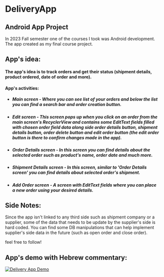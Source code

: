 # DeliveryApp
## Android App Project
In 2023 Fall semester one of the courses I took was Android development.
The app created as my final course project.

## App's idea:
#### The app's idea is to track orders and get their status (shipment details, product ordered, date of order and more).

#### App's activities:

* ##### Main screen - Where you can see list of your orders and below the list you can find a search bar and order creation button.
* ##### Edit screen - This screen pops up when you click on an order from the main screen's RecyclerView and contains some EditText fields filled with chosen order field data along side order details button, shipment details button, order delete button and edit order button (the edit order button is there to confirm changes made in the app).
* ##### Order Details screen - In this screen you can find details about the selected order such as product's name, order date and much more.
* ##### Shipment Details screen - In this screen, similar to 'Order Details screen' you can find details about selected order's shipment.
* ##### Add Order screen - A screen with EditText fields where you can place a new order using your desired details.

## Side Notes:
Since the app isn't linked to any third side such as shipment company or a supplier, some of the data that needs to be update by the supplier's side is hard coded.
You can find some DB manipulations that can help implement supplier's side data in the future (such as open order and close order).

feel free to follow!

## App's demo with Hebrew commentary:
[![Delivery App Demo](https://img.youtube.com/vi/DHHcfVgKcsk/0.jpg)](https://www.youtube.com/watch?v=DHHcfVgKcsk "Delivery App Demo")
